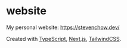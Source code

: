 # website

My personal website: https://stevenchow.dev/

Created with [TypeScript](https://typescriptlang.org), [Next.js](https://nextjs.org/), [TailwindCSS](https://tailwindcss.com/).
